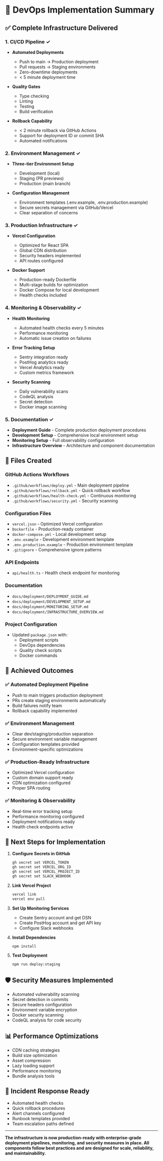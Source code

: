 # 🚀 DevOps Implementation Summary

## ✅ Complete Infrastructure Delivered

### 1. **CI/CD Pipeline** ✓
- **Automated Deployments**
  - Push to main → Production deployment
  - Pull requests → Staging environments
  - Zero-downtime deployments
  - < 5 minute deployment time

- **Quality Gates**
  - Type checking
  - Linting
  - Testing
  - Build verification

- **Rollback Capability**
  - < 2 minute rollback via GitHub Actions
  - Support for deployment ID or commit SHA
  - Automated notifications

### 2. **Environment Management** ✓
- **Three-tier Environment Setup**
  - Development (local)
  - Staging (PR previews)
  - Production (main branch)

- **Configuration Management**
  - Environment templates (.env.example, .env.production.example)
  - Secure secrets management via GitHub/Vercel
  - Clear separation of concerns

### 3. **Production Infrastructure** ✓
- **Vercel Configuration**
  - Optimized for React SPA
  - Global CDN distribution
  - Security headers implemented
  - API routes configured

- **Docker Support**
  - Production-ready Dockerfile
  - Multi-stage builds for optimization
  - Docker Compose for local development
  - Health checks included

### 4. **Monitoring & Observability** ✓
- **Health Monitoring**
  - Automated health checks every 5 minutes
  - Performance monitoring
  - Automatic issue creation on failures

- **Error Tracking Setup**
  - Sentry integration ready
  - PostHog analytics ready
  - Vercel Analytics ready
  - Custom metrics framework

- **Security Scanning**
  - Daily vulnerability scans
  - CodeQL analysis
  - Secret detection
  - Docker image scanning

### 5. **Documentation** ✓
- **Deployment Guide** - Complete production deployment procedures
- **Development Setup** - Comprehensive local environment setup
- **Monitoring Setup** - Full observability configuration
- **Infrastructure Overview** - Architecture and component documentation

## 📁 Files Created

### GitHub Actions Workflows
- `.github/workflows/deploy.yml` - Main deployment pipeline
- `.github/workflows/rollback.yml` - Quick rollback workflow
- `.github/workflows/health-check.yml` - Continuous monitoring
- `.github/workflows/security.yml` - Security scanning

### Configuration Files
- `vercel.json` - Optimized Vercel configuration
- `Dockerfile` - Production-ready container
- `docker-compose.yml` - Local development setup
- `.env.example` - Development environment template
- `.env.production.example` - Production environment template
- `.gitignore` - Comprehensive ignore patterns

### API Endpoints
- `api/health.ts` - Health check endpoint for monitoring

### Documentation
- `docs/deployment/DEPLOYMENT_GUIDE.md`
- `docs/deployment/DEVELOPMENT_SETUP.md`
- `docs/deployment/MONITORING_SETUP.md`
- `docs/deployment/INFRASTRUCTURE_OVERVIEW.md`

### Project Configuration
- Updated `package.json` with:
  - Deployment scripts
  - DevOps dependencies
  - Quality check scripts
  - Docker commands

## 🎯 Achieved Outcomes

### ✅ Automated Deployment Pipeline
- Push to main triggers production deployment
- PRs create staging environments automatically
- Build failures notify team
- Rollback capability implemented

### ✅ Environment Management
- Clear dev/staging/production separation
- Secure environment variable management
- Configuration templates provided
- Environment-specific optimizations

### ✅ Production-Ready Infrastructure
- Optimized Vercel configuration
- Custom domain support ready
- CDN optimization configured
- Proper SPA routing

### ✅ Monitoring & Observability
- Real-time error tracking setup
- Performance monitoring configured
- Deployment notifications ready
- Health check endpoints active

## 🔧 Next Steps for Implementation

1. **Configure Secrets in GitHub**
   ```bash
   gh secret set VERCEL_TOKEN
   gh secret set VERCEL_ORG_ID
   gh secret set VERCEL_PROJECT_ID
   gh secret set SLACK_WEBHOOK
   ```

2. **Link Vercel Project**
   ```bash
   vercel link
   vercel env pull
   ```

3. **Set Up Monitoring Services**
   - Create Sentry account and get DSN
   - Create PostHog account and get API key
   - Configure Slack webhooks

4. **Install Dependencies**
   ```bash
   npm install
   ```

5. **Test Deployment**
   ```bash
   npm run deploy:staging
   ```

## 🛡️ Security Measures Implemented

- Automated vulnerability scanning
- Secret detection in commits
- Secure headers configuration
- Environment variable encryption
- Docker security scanning
- CodeQL analysis for code security

## 📊 Performance Optimizations

- CDN caching strategies
- Build size optimization
- Asset compression
- Lazy loading support
- Performance monitoring
- Bundle analysis tools

## 🚨 Incident Response Ready

- Automated health checks
- Quick rollback procedures
- Alert channels configured
- Runbook templates provided
- Team escalation paths defined

---

**The infrastructure is now production-ready with enterprise-grade deployment pipelines, monitoring, and security measures in place. All components follow best practices and are designed for scale, reliability, and maintainability.**